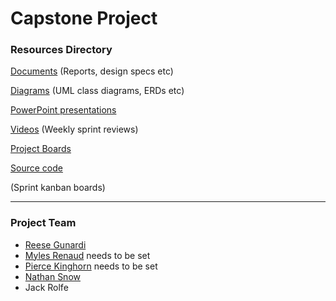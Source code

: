 # Capstone Project

### Resources Directory

[Documents](https://drive.google.com/drive/u/1/folders/13LeweaKCsdYLkrc6tjZeUculwS8SzRbZ) (Reports, design specs etc)

[Diagrams](https://drive.google.com/drive/u/1/folders/13LeweaKCsdYLkrc6tjZeUculwS8SzRbZ) (UML class diagrams, ERDs etc)

[PowerPoint presentations](https://drive.google.com/drive/u/1/folders/13LeweaKCsdYLkrc6tjZeUculwS8SzRbZ)

[Videos](https://drive.google.com/drive/u/1/folders/13LeweaKCsdYLkrc6tjZeUculwS8SzRbZ) (Weekly sprint reviews)

[Project Boards](https://github.com/RJGY/capstoneproject/projects/1) 

[Source code](https://github.com/RJGY/capstoneproject)

(Sprint kanban boards)
___

### Project Team
- [Reese Gunardi](https://github.com/RJGY)
- [Myles Renaud](https://google.com.au "Link not set") needs to be set
- [Pierce Kinghorn](https://google.com.au "Link not set") needs to be set
- [Nathan Snow](https://github.com/nathansnow1981/nathansnow1981)
- Jack Rolfe
